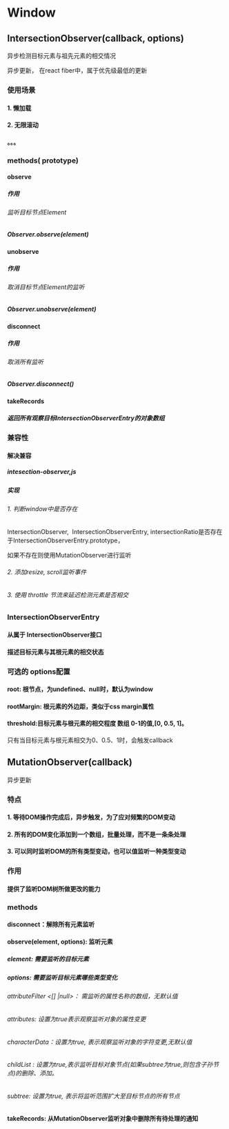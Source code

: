 # Window

## IntersectionObserver(callback, options)
异步检测目标元素与祖先元素的相交情况

异步更新，
在react fiber中，属于优先级最低的更新

### 使用场景

#### 1. 懒加载

#### 2. 无限滚动

#### 。。。

### methods( prototype)

#### observe

##### 作用

###### 监听目标节点Element

##### Observer.observe(element)

#### unobserve

##### 作用

###### 取消目标节点Element的监听

##### Observer.unobserve(element)

#### disconnect

##### 作用

###### 取消所有监听

##### Observer.disconnect()

#### takeRecords

##### 返回所有观察目标IntersectionObserverEntry的对象数组

### 兼容性

#### 解决兼容

##### intesection-observer,js

##### 实现

###### 1. 判断window中是否存在
IntersectionObserver,
 IntersectionObserverEntry,
intersectionRatio是否存在于IntersectionObserverEntry.prototype，

如果不存在则使用MutationObserver进行监听

###### 2. 添加resize, scroll监听事件

###### 3. 使用 throttle 节流来延迟检测元素是否相交

### IntersectionObserverEntry

#### 从属于 IntersectionObserver接口

#### 描述目标元素与其根元素的相交状态

### 可选的 options配置

#### root: 根节点，为undefined、null时，默认为window

#### rootMargin: 根元素的外边距，类似于css margin属性

#### threshold:目标元素与根元素的相交程度 数组 0-1的值,[0, 0.5, 1]。
只有当目标元素与根元素相交为0、0.5、1时，会触发callback

## MutationObserver(callback)

异步更新

### 特点

#### 1. 等待DOM操作完成后，异步触发，为了应对频繁的DOM变动

#### 2. 所有的DOM变化添加到一个数组，批量处理，而不是一条条处理

#### 3. 可以同时监听DOM的所有类型变动，也可以值监听一种类型变动

### 作用

#### 提供了监听DOM树所做更改的能力

### methods

#### disconnect：解除所有元素监听

#### observe(element, options): 监听元素

##### element: 需要监听的目标元素

##### options: 需要监听目标元素哪些类型变化

###### attributeFilter <[] |null>： 需监听的属性名称的数组，无默认值

###### attributes<boolen>: 设置为true表示观察监听对象的属性变更

###### characterData：设置为true, 表示观察监听对象的字符变更,无默认值

###### childList <boolen>: 设置为true,表示监听目标对象节点(如果subtree为true,则包含子孙节点)的删除、添加。

###### subtree<boolen>: 设置为true, 表示将监听范围扩大至目标节点的所有节点

#### takeRecords: 从MutationObserver监听对象中删除所有待处理的通知
